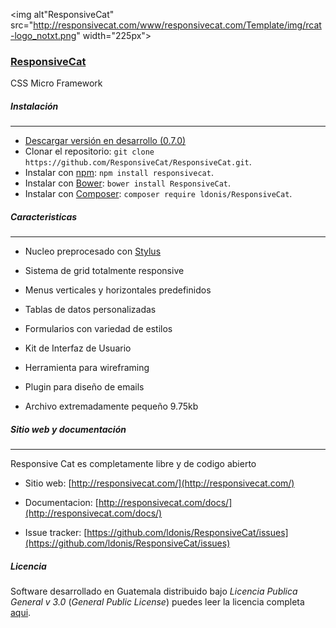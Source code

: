 <img alt"ResponsiveCat" src="http://responsivecat.com/www/responsivecat.com/Template/img/rcat-logo_notxt.png" width="225px">

### [ResponsiveCat](http://responsivecat.com/)
CSS Micro Framework

##### Instalación
----------------
* [Descargar versión en desarrollo (0.7.0)](https://github.com/ResponsiveCat/ResponsiveCat/archive/master.zip)
* Clonar el repositorio: `git clone https://github.com/ResponsiveCat/ResponsiveCat.git`.
* Instalar con [npm](https://www.npmjs.com): `npm install responsivecat`.
* Instalar con [Bower](http://bower.io): `bower install ResponsiveCat`.
* Instalar con [Composer](https://getcomposer.org): `composer require ldonis/ResponsiveCat`.

##### Caracteristicas
---------------

* Nucleo preprocesado con [Stylus](https://learnboost.github.io/stylus/)

* Sistema de grid totalmente responsive

* Menus verticales y horizontales predefinidos

* Tablas de datos personalizadas

* Formularios con variedad de estilos

* Kit de Interfaz de Usuario

* Herramienta para wireframing

* Plugin para diseño de emails

* Archivo extremadamente pequeño 9.75kb

##### Sitio web y documentación
---------------

Responsive Cat es completamente libre y de codigo abierto

* Sitio web: [http://responsivecat.com/](http://responsivecat.com/)

* Documentacion: [http://responsivecat.com/docs/](http://responsivecat.com/docs/)

* Issue tracker: [https://github.com/ldonis/ResponsiveCat/issues](https://github.com/ldonis/ResponsiveCat/issues)

##### Licencia

Software desarrollado en Guatemala distribuido bajo *Licencia Publica General v 3.0* (*General Public License*)  puedes leer la licencia completa [aqui](https://github.com/ResponsiveCat/ResponsiveCat/blob/master/LICENSE).
